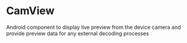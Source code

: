 CamView
=======

Android component to display live preview from the device camera and provide preview data for any external decoding processes
